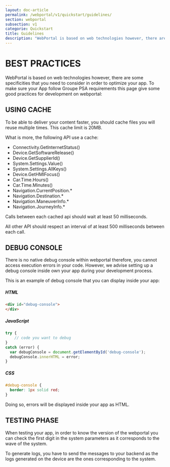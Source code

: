 ```yaml
---
layout: doc-article
permalink: /webportal/v1/quickstart/guidelines/
section: webportal
subsection: v1
categorie: Quickstart
title: Guidelines
description: "WebPortal is based on web technologies however, there are some specificities that you need to consider in order to optimize your app. This page give some good practices for development on webportal."
---
```


# BEST PRACTICES 

WebPortal is based on web technologies however, there are some specificities that you need to consider in order to optimize your app.
To make sure your App follow Groupe PSA requirements this page give some good practices for development on webportal:

## USING CACHE

To be able to deliver your content faster, you should cache files you will reuse multiple times.
This cache limit is 20MB.

What is more, the following API use a cache:
- Connectivity.GetInternetStatus()
- Device.GetSoftwareRelease()
- Device.GetSupplierId()
- System.Settings.Value()
- System.Settings.AllKeys()
- Device.GetHMIFocus()
- Car.Time.Hours()
- Car.Time.Minutes()
- Navigation.CurrentPosition.*
- Navigation.Destination.*
- Navigation.ManeuverInfo.*
- Navigation.JourneyInfo.*

Calls between each cached api should wait at least 50 milliseconds.

All other API should respect an interval of at least 500 milliseconds between each call.



## DEBUG CONSOLE

There is no native debug console within webportal therefore, you cannot access execution errors in your code.
However, we advise setting up a debug console inside own your app during your development process. 

This is an example of debug console that you can display inside your app:

##### HTML 

```html
<div id="debug-console">
</div>
```

##### JavaScript

```js
try {
    // code you want to debug
} 
catch (error) {
  var debugConsole = document.getElementById('debug-console'); 
  debugConsole.innerHTML = error;
}
```

##### CSS

```css
#debug-console {
  border: 1px solid red;
}
```

Doing so, errors will be displayed inside your app as HTML.



## TESTING PHASE

When testing your app, in order to know the version of the webportal you can check the first digit in the system parameters as it corresponds to the wave of the system.

To generate logs, you have to send the messages to your backend as the logs generated on the device are the ones corresponding to the system.